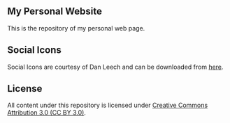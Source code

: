 ## My Personal Website ##

This is the repository of my personal web page.

## Social Icons ##

Social Icons are courtesy of Dan Leech and can be downloaded from [here](http://www.iconarchive.com/show/simple-icons-by-danleech.2.html).

## License ##

All content under this repository is licensed under [Creative Commons Attribution 3.0 (CC BY 3.0)](http://creativecommons.org/licenses/by/3.0/legalcode).
